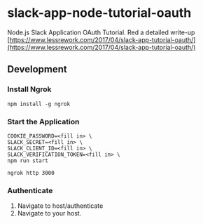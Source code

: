 # slack-app-node-tutorial-oauth
Node.js Slack Application OAuth Tutorial. Red a detailed write-up [https://www.lessrework.com/2017/04/slack-app-tutorial-oauth/](https://www.lessrework.com/2017/04/slack-app-tutorial-oauth/)

## Development

### Install Ngrok
```
npm install -g ngrok
```

### Start the Application

```
COOKIE_PASSWORD=<fill in> \
SLACK_SECRET=<fill in> \
SLACK_CLIENT_ID=<fill in> \
SLACK_VERIFICATION_TOKEN=<fill in> \
npm run start
```

```
ngrok http 3000
```

### Authenticate
1. Navigate to host/authenticate
2. Navigate to your host.

